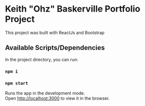 # Keith "Ohz" Baskerville Portfolio Project

This project was built with ReactJs and Bootstrap

## Available Scripts/Dependencies 

In the project directory, you can run:

###  `npm i` 
###  `npm start` 

Runs the app in the development mode.\
Open [http://localhost:3000](http://localhost:3000) to view it in the browser.

